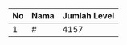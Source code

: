 | No | Nama            | Jumlah Level |
|----|-----------------|--------------|
| 1  | #    |    4157        |
